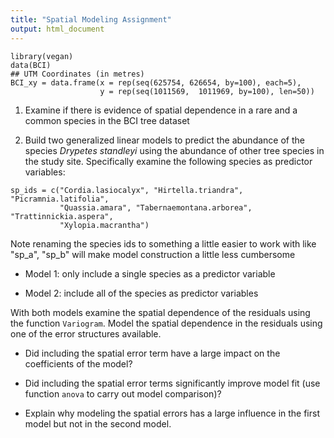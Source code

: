 ```yaml
---
title: "Spatial Modeling Assignment"
output: html_document
---
```


```{r eval=FALSE}
library(vegan)
data(BCI)
## UTM Coordinates (in metres)
BCI_xy = data.frame(x = rep(seq(625754, 626654, by=100), each=5), 
                    y = rep(seq(1011569,  1011969, by=100), len=50))
```

1) Examine if there is evidence of spatial dependence in a rare and a common
species in the BCI tree dataset


2) Build two generalized linear models to predict the abundance of the species
*Drypetes standleyi* using the abundance of other tree species in the study site.
Specifically examine the following species as predictor variables:

```{r eval=FALSE}
sp_ids = c("Cordia.lasiocalyx", "Hirtella.triandra", "Picramnia.latifolia",
           "Quassia.amara", "Tabernaemontana.arborea", "Trattinnickia.aspera", 
           "Xylopia.macrantha")
```
Note renaming the species ids to something a little easier to work with like
"sp_a", "sp_b" will make model construction a little less cumbersome

* Model 1: only include a single species as a predictor variable

* Model 2: include all of the species as predictor variables

With both models examine the spatial dependence of the residuals using the 
function `Variogram`. Model the spatial dependence in the residuals using one
of the error structures available. 

* Did including the spatial error term have a large impact on the coefficients
of the model?

* Did including the spatial error terms significantly improve model fit (use 
function `anova` to carry out model comparison)?

* Explain why modeling the spatial errors has a large influence in the first
model but not in the second model. 


